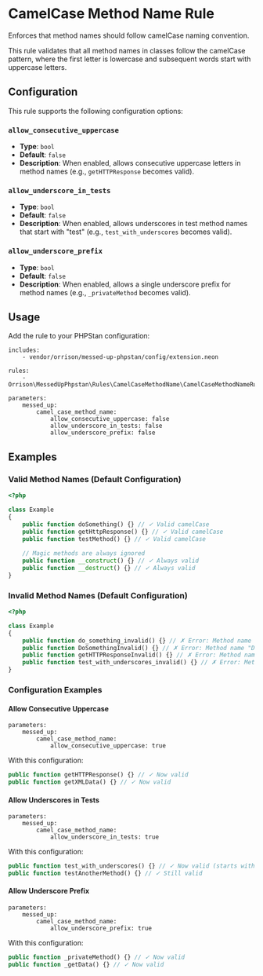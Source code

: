 # CamelCase Method Name Rule

Enforces that method names should follow camelCase naming convention.

This rule validates that all method names in classes follow the camelCase pattern, where the first letter is lowercase and subsequent words start with uppercase letters.

## Configuration

This rule supports the following configuration options:

### `allow_consecutive_uppercase`
- **Type**: `bool`
- **Default**: `false`
- **Description**: When enabled, allows consecutive uppercase letters in method names (e.g., `getHTTPResponse` becomes valid).

### `allow_underscore_in_tests`
- **Type**: `bool`
- **Default**: `false`
- **Description**: When enabled, allows underscores in test method names that start with "test" (e.g., `test_with_underscores` becomes valid).

### `allow_underscore_prefix`
- **Type**: `bool`
- **Default**: `false`
- **Description**: When enabled, allows a single underscore prefix for method names (e.g., `_privateMethod` becomes valid).

## Usage

Add the rule to your PHPStan configuration:

```neon
includes:
    - vendor/orrison/messed-up-phpstan/config/extension.neon

rules:
    - Orrison\MessedUpPhpstan\Rules\CamelCaseMethodName\CamelCaseMethodNameRule

parameters:
    messed_up:
        camel_case_method_name:
            allow_consecutive_uppercase: false
            allow_underscore_in_tests: false
            allow_underscore_prefix: false
```

## Examples

### Valid Method Names (Default Configuration)

```php
<?php

class Example
{
    public function doSomething() {} // ✓ Valid camelCase
    public function getHttpResponse() {} // ✓ Valid camelCase
    public function testMethod() {} // ✓ Valid camelCase
    
    // Magic methods are always ignored
    public function __construct() {} // ✓ Always valid
    public function __destruct() {} // ✓ Always valid
}
```

### Invalid Method Names (Default Configuration)

```php
<?php

class Example
{
    public function do_something_invalid() {} // ✗ Error: Method name "do_something_invalid" is not in camelCase.
    public function DoSomethingInvalid() {} // ✗ Error: Method name "DoSomethingInvalid" is not in camelCase.
    public function getHTTPResponseInvalid() {} // ✗ Error: Method name "getHTTPResponseInvalid" is not in camelCase.
    public function test_with_underscores_invalid() {} // ✗ Error: Method name "test_with_underscores_invalid" is not in camelCase.
}
```

### Configuration Examples

#### Allow Consecutive Uppercase

```neon
parameters:
    messed_up:
        camel_case_method_name:
            allow_consecutive_uppercase: true
```

With this configuration:
```php
public function getHTTPResponse() {} // ✓ Now valid
public function getXMLData() {} // ✓ Now valid
```

#### Allow Underscores in Tests

```neon
parameters:
    messed_up:
        camel_case_method_name:
            allow_underscore_in_tests: true
```

With this configuration:
```php
public function test_with_underscores() {} // ✓ Now valid (starts with "test")
public function testAnotherMethod() {} // ✓ Still valid
```

#### Allow Underscore Prefix

```neon
parameters:
    messed_up:
        camel_case_method_name:
            allow_underscore_prefix: true
```

With this configuration:
```php
public function _privateMethod() {} // ✓ Now valid
public function _getData() {} // ✓ Now valid
```
